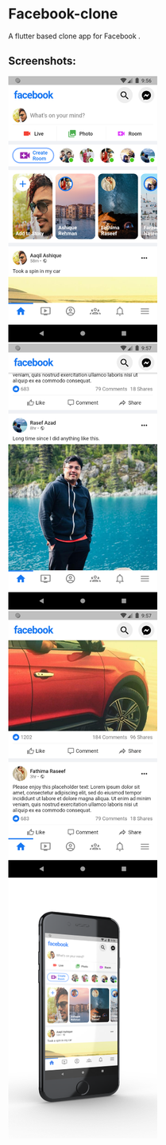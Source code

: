 # Facebook-clone
A flutter based clone app for Facebook . 

## Screenshots:
<img src="/ss2.png" width="300"/> <img src="/ss3.png" width="300"/> <img src="/ss4.png" width="300"/> <img src="/ss1.png" width="300"/>    
